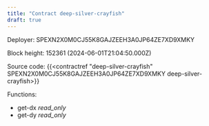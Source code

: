 ```yaml
---
title: "Contract deep-silver-crayfish"
draft: true
---
```

Deployer: SPEXN2X0M0CJ55K8GAJZEEH3A0JP64ZE7XD9XMKY


 



Block height: 152361 (2024-06-01T21:04:50.000Z)

Source code: {{<contractref "deep-silver-crayfish" SPEXN2X0M0CJ55K8GAJZEEH3A0JP64ZE7XD9XMKY deep-silver-crayfish>}}

Functions:

* get-dx _read_only_
* get-dy _read_only_
